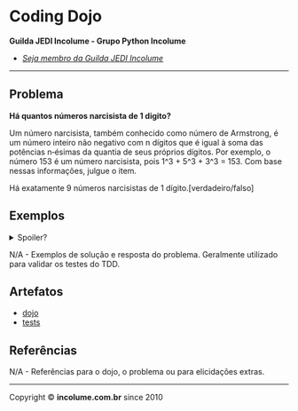 # Coding Dojo

**Guilda JEDI Incolume - Grupo Python Incolume**

- _[Seja membro da Guilda JEDI Incolume](https://discord.gg/eBNamXVtBW)_

---

## Problema

**Há quantos números narcisista de 1 digito?**

Um número narcisista, também conhecido como número de Armstrong, é um número inteiro não negativo com n dígitos que é igual à soma das potências n‑ésimas da quantia de seus próprios dígitos. Por exemplo, o número 153 é um número narcisista, pois 1^3 + 5^3 + 3^3 = 153. Com base nessas informações, julgue o item.


Há exatamente 9 números narcisistas de 1 dígito.[verdadeiro/falso]


## Exemplos

<details> 
  <summary>Spoiler?</summary> 
   Considerar em caso de fatoração:

    > modo pythônico
    > sem condicionais 
    > estruturas performáticas
    > redução de complexidade ciclomática 
    > análise assintótica de algoritmos (big O)

</details>

N/A - Exemplos de solução e resposta do problema. Geralmente utilizado para validar os testes do TDD.

## Artefatos

- [dojo](__init__.py)
- [tests](test_20240620.py)


## Referências

N/A - Referências para o dojo, o problema ou para elicidações extras.

---

Copyright &copy; **incolume.com.br** since 2010